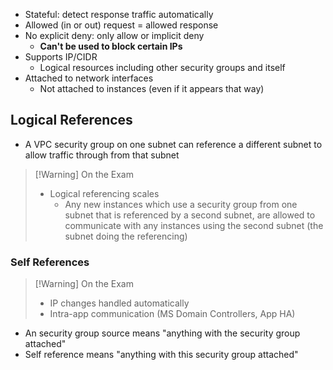 - Stateful: detect response traffic automatically
- Allowed (in or out) request = allowed response
- No explicit deny: only allow or implicit deny
	- **Can't be used to block certain IPs**
- Supports IP/CIDR
	- Logical resources including other security groups and itself
- Attached to network interfaces
	- Not attached to instances (even if it appears that way)

## Logical References

- A VPC security group on one subnet can reference a different subnet to allow traffic through from that subnet

>[!Warning] On the Exam
> - Logical referencing scales
> 	- Any new instances which use a security group from one subnet that is referenced by a second subnet, are allowed to communicate with any instances using the second subnet (the subnet doing the referencing)

### Self References

>[!Warning] On the Exam
> - IP changes handled automatically
> - Intra-app communication (MS Domain Controllers, App HA)

- An security group source means "anything with the security group attached"
- Self reference means "anything with this security group attached"
